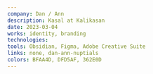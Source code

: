 ```yaml
---
company: Dan / Ann
description: Kasal at Kalikasan
date: 2023-03-04
works: identity, branding
technologies:
tools: Obsidian, Figma, Adobe Creative Suite
links: none, dan-ann-nuptials
colors: BFAA4D, DFD5AF, 362E0D
---
```

